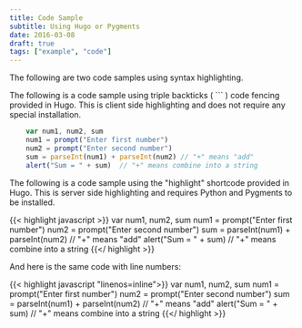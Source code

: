 ```yaml
---
title: Code Sample
subtitle: Using Hugo or Pygments
date: 2016-03-08
draft: true
tags: ["example", "code"]
---
```


The following are two code samples using syntax highlighting.

<!--more-->

The following is a code sample using triple backticks ( ``` ) code fencing provided in Hugo. This is client side highlighting and does not require any special installation.

```javascript
    var num1, num2, sum
    num1 = prompt("Enter first number")
    num2 = prompt("Enter second number")
    sum = parseInt(num1) + parseInt(num2) // "+" means "add"
    alert("Sum = " + sum)  // "+" means combine into a string
```


The following is a code sample using the "highlight" shortcode provided in Hugo. This is server side highlighting and requires Python and Pygments to be installed.

{{< highlight javascript >}}
    var num1, num2, sum
    num1 = prompt("Enter first number")
    num2 = prompt("Enter second number")
    sum = parseInt(num1) + parseInt(num2) // "+" means "add"
    alert("Sum = " + sum)  // "+" means combine into a string
{{</ highlight >}}


And here is the same code with line numbers:

{{< highlight javascript "linenos=inline">}}
    var num1, num2, sum
    num1 = prompt("Enter first number")
    num2 = prompt("Enter second number")
    sum = parseInt(num1) + parseInt(num2) // "+" means "add"
    alert("Sum = " + sum)  // "+" means combine into a string
{{</ highlight >}}
